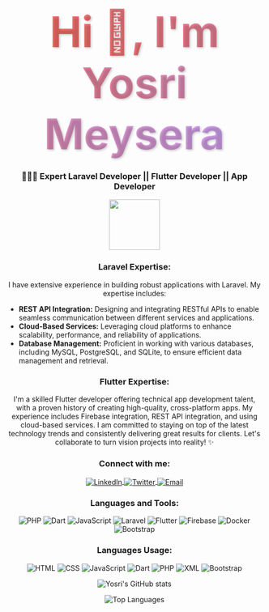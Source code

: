 <h1 align="center">
  <span style="font-size: 3em; font-weight: bold; background: linear-gradient(45deg, #FF6F61, #D5AAFF); -webkit-background-clip: text; -webkit-text-fill-color: transparent; text-shadow: 2px 2px 4px rgba(0, 0, 0, 0.2);">Hi 👋, I'm Yosri Meysera</span>
</h1>
<h3 align="center">🧑🏽‍💻 Expert Laravel Developer || Flutter Developer || App Developer</h3>

<p align="center">
  <img src="https://media.giphy.com/media/26tn33aiTi1jkl6H6/giphy.gif" width="100"/>
</p>

<h3 align="center">Laravel Expertise:</h3>
<p align="center">
  I have extensive experience in building robust applications with Laravel. My expertise includes:
</p>
<ul>
  <li><strong>REST API Integration:</strong> Designing and integrating RESTful APIs to enable seamless communication between different services and applications.</li>
  <li><strong>Cloud-Based Services:</strong> Leveraging cloud platforms to enhance scalability, performance, and reliability of applications.</li>
  <li><strong>Database Management:</strong> Proficient in working with various databases, including MySQL, PostgreSQL, and SQLite, to ensure efficient data management and retrieval.</li>
</ul>

<h3 align="center">Flutter Expertise:</h3>
<p align="center">
  I'm a skilled Flutter developer offering technical app development talent, with a proven history of creating high-quality, cross-platform apps. My experience includes Firebase integration, REST API integration, and using cloud-based services. I am committed to staying on top of the latest technology trends and consistently delivering great results for clients. Let's collaborate to turn vision projects into reality! ✨
</p>

<h3 align="center">Connect with me:</h3>
<p align="center">
  <a href="https://www.linkedin.com/in/yosri-meysare-1b929220a/" target="_blank">
    <img align="center" src="https://img.shields.io/badge/-LinkedIn-%230077B5?style=for-the-badge&logo=linkedin&logoColor=white" alt="LinkedIn"/>
  </a>
  <a href="https://twitter.com/your-twitter-profile" target="_blank">
    <img align="center" src="https://img.shields.io/badge/-Twitter-%231DA1F2?style=for-the-badge&logo=twitter&logoColor=white" alt="Twitter"/>
  </a>
  <a href="mailto:your-email@example.com">
    <img align="center" src="https://img.shields.io/badge/-Email-D14836?style=for-the-badge&logo=gmail&logoColor=white" alt="Email"/>
  </a>
</p>

<h3 align="center">Languages and Tools:</h3>
<p align="center">
  <img src="https://img.shields.io/badge/PHP-777BB4?style=for-the-badge&logo=php&logoColor=white" alt="PHP"/>
  <img src="https://img.shields.io/badge/Dart-0175C2?style=for-the-badge&logo=dart&logoColor=white" alt="Dart"/>
  <img src="https://img.shields.io/badge/JavaScript-323330?style=for-the-badge&logo=javascript&logoColor=F7DF1E" alt="JavaScript"/>
  <img src="https://img.shields.io/badge/Laravel-FF2D20?style=for-the-badge&logo=laravel&logoColor=white" alt="Laravel"/>
  <img src="https://img.shields.io/badge/Flutter-02569B?style=for-the-badge&logo=flutter&logoColor=white" alt="Flutter"/>
  <img src="https://img.shields.io/badge/Firebase-FFCA28?style=for-the-badge&logo=firebase&logoColor=black" alt="Firebase"/>
  <img src="https://img.shields.io/badge/Docker-2496ED?style=for-the-badge&logo=docker&logoColor=white" alt="Docker"/>
  <img src="https://img.shields.io/badge/Bootstrap-7952B3?style=for-the-badge&logo=bootstrap&logoColor=white" alt="Bootstrap"/>
</p>

<h3 align="center">Languages Usage:</h3>
<p align="center">
  <img src="https://img.shields.io/badge/HTML-75%25-yellow?style=for-the-badge&logo=html5&logoColor=white" alt="HTML"/>
  <img src="https://img.shields.io/badge/CSS-75%25-blue?style=for-the-badge&logo=css3&logoColor=white" alt="CSS"/>
  <img src="https://img.shields.io/badge/JavaScript-75%25-yellowgreen?style=for-the-badge&logo=javascript&logoColor=white" alt="JavaScript"/>
  <img src="https://img.shields.io/badge/Dart-75%25-00B4AB?style=for-the-badge&logo=dart&logoColor=white" alt="Dart"/>
  <img src="https://img.shields.io/badge/PHP-75%25-777BB4?style=for-the-badge&logo=php&logoColor=white" alt="PHP"/>
  <img src="https://img.shields.io/badge/XML-75%25-0060F2?style=for-the-badge&logo=xml&logoColor=white" alt="XML"/>
  <img src="https://img.shields.io/badge/Bootstrap-75%25-7952B3?style=for-the-badge&logo=bootstrap&logoColor=white" alt="Bootstrap"/>
</p>

<p align="center">
  <img src="https://github-readme-stats.vercel.app/api?username=your-username&show_icons=true&theme=radical" alt="Yosri's GitHub stats"/>
</p>

<p align="center">
  <img src="https://github-readme-stats.vercel.app/api/top-langs/?username=your-username&layout=compact&theme=radical" alt="Top Languages"/>
</p>
